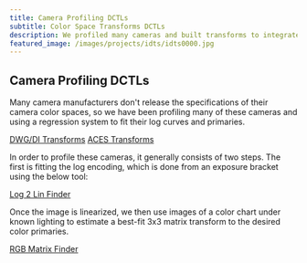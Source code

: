 ```yaml
---
title: Camera Profiling DCTLs
subtitle: Color Space Transforms DCTLs
description: We profiled many cameras and built transforms to integrate them into color management.
featured_image: /images/projects/idts/idts0000.jpg
---
```


## Camera Profiling DCTLs

Many camera manufacturers don't release the specifications of their camera color spaces, so we have been profiling many of these cameras and using a regression system to fit their log curves and primaries.

<a href="https://github.com/thatcherfreeman/dwg-transforms" class="button button--large">DWG/DI Transforms</a> <a href="https://github.com/thatcherfreeman/aces-transforms" class="button button--large">ACES Transforms</a>

In order to profile these cameras, it generally consists of two steps. The first is fitting the log encoding, which is done from an exposure bracket using the below tool:

<a href="https://github.com/thatcherfreeman/log2lin-finder" class="button button--large">Log 2 Lin Finder</a>

Once the image is linearized, we then use images of a color chart under known lighting to estimate a best-fit 3x3 matrix transform to the desired color primaries.

<a href="https://github.com/thatcherfreeman/rgb-matrix-finder" class="button button--large">RGB Matrix Finder</a>
